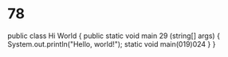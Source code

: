 # 78
public class Hi World {
    public static void main 29 (string[] args) {
        System.out.println("Hello, world!");
        static void main(019)024
    }
}
